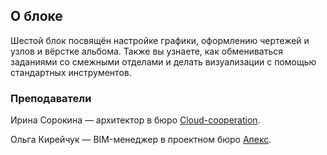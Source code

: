 ## О блоке

Шестой блок посвящён настройке графики, оформлению чертежей и узлов и вёрстке альбома. Также вы узнаете, как обмениваться заданиями со смежными отделами и делать визуализации с помощью стандартных инструментов.

### Преподаватели

Ирина Сорокина — архитектор в бюро [Cloud-cooperation](https://www.cloud-cooperation.com/).

Ольга Кирейчук — BIM-менеджер в проектном бюро [Апекс](https://apex-project.ru/). 